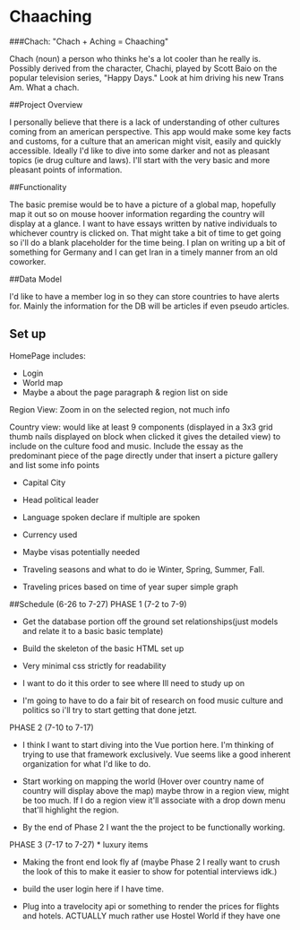 # Chaaching

###Chach:
"Chach + Aching = Chaaching"


Chach (noun) a person who thinks he's a lot cooler than he really is. Possibly derived from the character, Chachi, played by Scott Baio on the popular television series, "Happy Days." Look at him driving his new Trans Am. What a chach.

##Project Overview

I personally believe that there is a lack of understanding of other cultures coming from an american perspective.  This app would make some key facts and customs, for a culture that an american might visit, easily and quickly accessible.  Ideally I'd like to dive into some darker and not as pleasant topics (ie drug culture and laws).  I'll start with the very basic and more pleasant points of information.

##Functionality

The basic premise would be to have a picture of a global map, hopefully map it out so on mouse hoover information regarding the country will display at a glance. I want to have essays written by native individuals to whichever country is clicked on.  That might take a bit of time to get going so i'll do a blank placeholder for the time being.  I plan on writing up a bit of something for Germany and I can get Iran in a timely manner from an old coworker.

##Data Model

I'd like to have a member log in so they can store countries to have alerts for.  Mainly the information for the DB will be articles if even pseudo articles.
## Set up
HomePage includes: 
* Login 
* World map 
* Maybe a about the page paragraph & region list on side

Region View:  Zoom in on the selected region, not much info

Country view: would like at least 9 components (displayed in a 3x3 grid thumb nails displayed on block when clicked it gives the detailed view) to include on the culture food and music.  Include the essay as the predominant piece of the page directly under that insert a picture gallery and list some info points
* Capital City

* Head political leader

* Language spoken declare if multiple are spoken

* Currency used

* Maybe visas potentially needed

* Traveling seasons and what to do ie Winter, Spring, Summer, Fall.

* Traveling prices based on time of year super simple graph
                    
##Schedule
(6-26 to 7-27)
PHASE 1 (7-2 to 7-9)

- Get the database portion off the ground set relationships(just models and relate it to a basic basic template)

- Build the skeleton of the basic HTML set up

- Very minimal css strictly for readability 

- I want to do it this order to see where Ill need to study up on

- I'm going to have to do a fair bit of research on food music culture and politics so i'll try to start getting that done jetzt.

PHASE 2 (7-10 to 7-17)

- I think I want to start diving into the Vue portion here.  I'm thinking of trying to use that framework exclusively. Vue seems like a good inherent organization for what I'd like to do.

- Start working on mapping the world (Hover over country name of country will display above the map) maybe throw in a region view, might be too much.  If I do a region view it'll associate with a drop down menu that'll highlight the region.

* By the end of Phase 2 I want the the project to be functionally working.

PHASE 3 (7-17 to 7-27) * luxury items

* Making the front end look fly af (maybe Phase 2 I really want to crush the look of this to make it easier to show for potential interviews idk.)

* build the user login here if I have time.

* Plug into a travelocity api or something to render the prices for flights and hotels. ACTUALLY much rather use Hostel World if they have one


